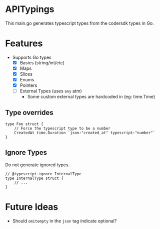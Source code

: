 # APITypings

This main.go generates typescript types from the codersdk types in Go.

# Features

- Supports Go types
  - [x] Basics (string/int/etc) 
  - [x] Maps
  - [x] Slices
  - [x] Enums
  - [x] Pointers
  - [ ] External Types (uses `any` atm)
    - Some custom external types are hardcoded in (eg: time.Time)


## Type overrides

```golang
type Foo struct {
	// Force the typescript type to be a number
	CreatedAt time.Duration `json:"created_at" typescript:"number"`
}
```

## Ignore Types

Do not generate ignored types.

```golang
// @typescript-ignore InternalType
type InternalType struct {
	// ...
}
```

# Future Ideas

- Should `omitempty` in the `json` tag indicate optional?

